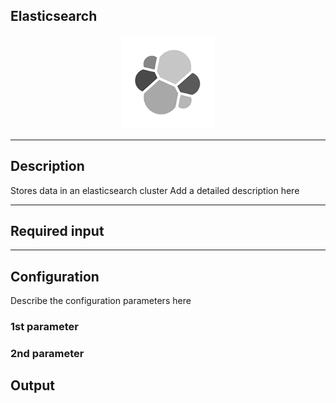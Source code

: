 ## Elasticsearch

<p align="center"> 
    <img src="icon.png" width="150px;" class="pe-image-documentation"/>
</p>

***

## Description

Stores data in an elasticsearch cluster
Add a detailed description here

***

## Required input


***

## Configuration

Describe the configuration parameters here

### 1st parameter


### 2nd parameter

## Output